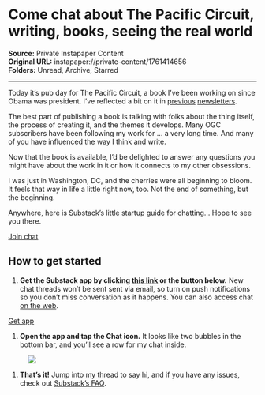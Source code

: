 # Come chat about The Pacific Circuit, writing, books, seeing the real world

**Source:** Private Instapaper Content  
**Original URL:** instapaper://private-content/1761414656  
**Folders:** Unread, Archive, Starred  

---

<div><p><span>Today it’s pub day for The Pacific Circuit, a book I’ve been working on since Obama was president. I’ve reflected a bit on it in </span><a href="https://substack.com/redirect/77f0e67c-c7fb-4bed-9526-0ddf457387ad?j=eyJ1IjoiMmk4YzRmIn0.NbJspE6qqiyi0ePIaEvS-GzrrsOthuf2vAgC26cJb08">previous</a><span> </span><a href="https://substack.com/redirect/c05379a6-9f14-4900-8e63-957b4e1d8a24?j=eyJ1IjoiMmk4YzRmIn0.NbJspE6qqiyi0ePIaEvS-GzrrsOthuf2vAgC26cJb08">newsletters</a><span>. </span></p><p>The best part of publishing a book is talking with folks about the thing itself, the process of creating it, and the themes it develops. Many OGC subscribers have been following my work for … a very long time. And many of you have influenced the way I think and write. </p><p>Now that the book is available, I’d be delighted to answer any questions you might have about the work in it or how it connects to my other obsessions. </p><p>I was just in Washington, DC, and the cherries were all beginning to bloom. It feels that way in life a little right now, too. Not the end of something, but the beginning. </p><p>Anywhere, here is Substack’s little startup guide for chatting… Hope to see you there.</p><p><a href="https://open.substack.com/pub/oaklandgardenclub/chat"><span>Join chat</span></a></p><h2>How to get started</h2><ol><li><p><strong><span>Get the Substack app by clicking </span><a href="https://substack.com/redirect/5069953a-b52b-4574-a11d-cf6017d5927f?j=eyJ1IjoiMmk4YzRmIn0.NbJspE6qqiyi0ePIaEvS-GzrrsOthuf2vAgC26cJb08">this link</a><span> or the button below.</span></strong><span> New chat threads won’t be sent sent via email, so turn on push notifications so you don’t miss conversation as it happens. You can also access chat </span><a href="https://open.substack.com/pub/oaklandgardenclub/chat">on the web</a><span>.</span></p></li></ol><p><a href="https://substack.com/redirect/5069953a-b52b-4574-a11d-cf6017d5927f?j=eyJ1IjoiMmk4YzRmIn0.NbJspE6qqiyi0ePIaEvS-GzrrsOthuf2vAgC26cJb08"><span>Get app</span></a></p><ol><li><p><strong>Open the app and tap the Chat icon.</strong><span> It looks like two bubbles in the bottom bar, and you’ll see a row for my chat inside.</span></p></li></ol><div><figure><a href="https://substack.com/redirect/2d7c43a4-3f5b-4ae8-884c-5302b2873c28?j=eyJ1IjoiMmk4YzRmIn0.NbJspE6qqiyi0ePIaEvS-GzrrsOthuf2vAgC26cJb08"><img src="https://substackcdn.com/image/fetch/w_1100,c_limit,f_auto,q_auto:good,fl_progressive:steep/https%3A%2F%2Fsubstack-post-media.s3.amazonaws.com%2Fpublic%2Fimages%2Fe0f63c9a-2296-4c96-a2f9-52648999bb00_2000x1000.jpeg"></a></figure></div><ol><li><p><strong>That’s it!</strong><span> Jump into my thread to say hi, and if you have any issues, check out </span><a href="https://substack.com/redirect/2bed1bbe-1a3b-411c-b674-200ff7603427?j=eyJ1IjoiMmk4YzRmIn0.NbJspE6qqiyi0ePIaEvS-GzrrsOthuf2vAgC26cJb08">Substack’s FAQ</a><span>.</span></p></li></ol></div>